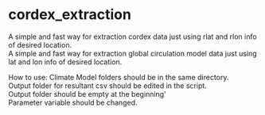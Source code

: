 # cordex_extraction
A simple and fast way for extraction cordex data just using rlat and rlon info of desired location.  
A simple and fast way for extraction global circulation model data just using lat and lon info of desired location.  

How to use: 
Climate Model folders should be in the same directory.  
Output folder for resultant csv should be edited in the script.  
Output folder should be empty at the beginning'  
Parameter variable should be changed.
